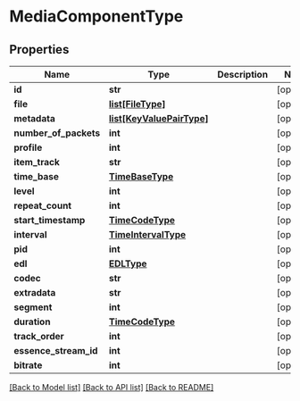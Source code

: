 # MediaComponentType

## Properties
Name | Type | Description | Notes
------------ | ------------- | ------------- | -------------
**id** | **str** |  | [optional] 
**file** | [**list[FileType]**](FileType.md) |  | [optional] 
**metadata** | [**list[KeyValuePairType]**](KeyValuePairType.md) |  | [optional] 
**number_of_packets** | **int** |  | [optional] 
**profile** | **int** |  | [optional] 
**item_track** | **str** |  | [optional] 
**time_base** | [**TimeBaseType**](TimeBaseType.md) |  | [optional] 
**level** | **int** |  | [optional] 
**repeat_count** | **int** |  | [optional] 
**start_timestamp** | [**TimeCodeType**](TimeCodeType.md) |  | [optional] 
**interval** | [**TimeIntervalType**](TimeIntervalType.md) |  | [optional] 
**pid** | **int** |  | [optional] 
**edl** | [**EDLType**](EDLType.md) |  | [optional] 
**codec** | **str** |  | [optional] 
**extradata** | **str** |  | [optional] 
**segment** | **int** |  | [optional] 
**duration** | [**TimeCodeType**](TimeCodeType.md) |  | [optional] 
**track_order** | **int** |  | [optional] 
**essence_stream_id** | **int** |  | [optional] 
**bitrate** | **int** |  | [optional] 

[[Back to Model list]](../README.md#documentation-for-models) [[Back to API list]](../README.md#documentation-for-api-endpoints) [[Back to README]](../README.md)


